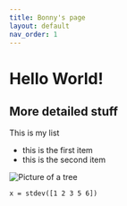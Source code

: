 ```yaml
---
title: Bonny's page 
layout: default
nav_order: 1
---
```

  
  
# Hello World!

## More detailed stuff
This is my list 
* this is the first item
* this is the second item

![Picture of a tree](https://upload.wikimedia.org/wikipedia/commons/thumb/e/eb/Ash_Tree_-_geograph.org.uk_-_590710.jpg/220px-Ash_Tree_-_geograph.org.uk_-_590710.jpg)

```x = stdev([1 2 3 5 6])```

